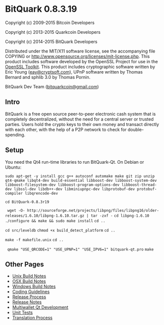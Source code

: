 BitQuark 0.8.3.19
====================

Copyright (c) 2009-2015 Bitcoin Developers

Copyright (c) 2013-2015 Quarkcoin Developers

Copyright (c) 2014-2015 BitQuark Developers

Distributed under the MIT/X11 software license, see the accompanying
file COPYING or http://www.opensource.org/licenses/mit-license.php.
This product includes software developed by the OpenSSL Project for use in the [OpenSSL Toolkit](http://www.openssl.org/). This product includes
cryptographic software written by Eric Young ([eay@cryptsoft.com](mailto:eay@cryptsoft.com)), UPnP software written by Thomas Bernard and
sphlib 3.0 by Thomas Pornin.

BitQuark Dev Team ([bitquarkcoin@gmail.com](mailto:bitquarkcoin@gmail.com))


Intro
---------------------
BitQuark is a free open source peer-to-peer electronic cash system that is
completely decentralized, without the need for a central server or trusted
parties.  Users hold the crypto keys to their own money and transact directly
with each other, with the help of a P2P network to check for double-spending.


Setup
---------------------
You need the Qt4 run-time libraries to run BitQuark-Qt. On Debian or Ubuntu:

`sudo apt-get -y install gcc g++ autoconf automake make git zip unzip qt4-qmake libqt4-dev build-essential libboost-dev libboost-system-dev libboost-filesystem-dev libboost-program-options-dev libboost-thread-dev libssl-dev libdb++-dev libminiupnpc-dev libprotobuf-dev protobuf-compiler libqrencode-dev`

`cd BitQuark-0.8.3r19`

` wget -O- http://sourceforge.net/projects/libpng/files/libpng16/older-releases/1.6.10/libpng-1.6.10.tar.gz | tar -zxf -`
`cd libpng-1.6.10`
`./configure && make && sudo make install`
`cd ..`

`cd src/leveldb`
`chmod +x build_detect_platform`
`cd ..`

`make -f makefile.unix`
`cd ..`

` qmake "USE_QRCODE=1" "USE_UPNP=1" "USE_IPV6=1" bitquark-qt.pro`
`make`


Other Pages
---------------------
- [Unix Build Notes](build-unix.md)
- [OSX Build Notes](build-osx.md)
- [Windows Build Notes](build-msw.md)
- [Coding Guidelines](coding.md)
- [Release Process](release-process.md)
- [Release Notes](release-notes.md)
- [Multiwallet Qt Development](multiwallet-qt.md)
- [Unit Tests](unit-tests.md)
- [Translation Process](translation_process.md)
